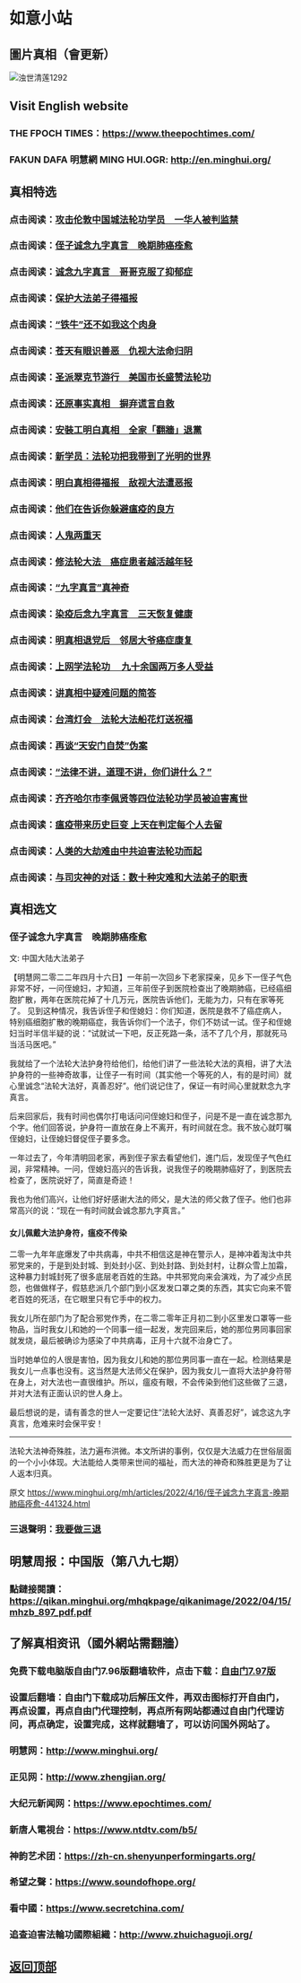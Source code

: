 # 如意小站

## 圖片真相（會更新）

![浊世清莲1292](https://user-images.githubusercontent.com/79625284/163549065-d2602196-a1c9-4c9c-bb0e-9d6331c20d5e.jpg)

## Visit English website

### THE FPOCH TIMES：https://www.theepochtimes.com/

### FAKUN DAFA 明慧網 MING HUI.OGR: http://en.minghui.org/

## 真相特选

### 点击阅读：[攻击伦敦中国城法轮功学员　一华人被判监禁](https://github.com/pinhe91/erzb/tree/main)

### 点击阅读：[侄子诚念九字真言　晚期肺癌痊愈](https://github.com/pinhe91/xdfyf/tree/main)

### 点击阅读：[诚念九字真言　哥哥克服了抑郁症](https://github.com/pinhe91/jzzyh/tree/main)

### 点击阅读：[保护大法弟子得福报](https://github.com/pinhe91/zxdzs/tree/main)

### 点击阅读：[“铁牛”还不如我这个肉身](https://github.com/pinhe91/hsfbm/tree/main)

### 点击阅读：[苍天有眼识善恶　仇视大法命归阴](https://github.com/pinhe91/chdfzeb/tree/main)

### 点击阅读：[圣派翠克节游行　美国市长盛赞法轮功](https://github.com/pinhe91/gwzcflg/tree/main)

### 点击阅读：[还原事实真相　摒弃谎言自救](https://github.com/pinhe91/phflgyz/tree/main)

### 点击阅读：[安裝工明白真相　全家「翻牆」退黨](https://github.com/pinhe91/stbpay/tree/main)

### 点击阅读：[新学员：法轮功把我带到了光明的世界](https://github.com/pinhe91/flggwgm/tree/main)

### 点击阅读：[明白真相得福报　敌视大法遭恶报](https://github.com/pinhe91/mzxdjd/tree/main)

### 点击阅读：[他们在告诉你躲避瘟疫的良方](https://github.com/pinhe91/bwylf/tree/main)

### 点击阅读：[人鬼两重天](https://github.com/pinhe91/xdfcs/tree/main)

### 点击阅读：[修法轮大法　癌症患者越活越年轻](https://github.com/pinhe91/xdfh/tree/main)

### 点击阅读：[“九字真言”真神奇](https://github.com/pinhe91/njzzyh/tree/main)

### 点击阅读：[染疫后念九字真言　三天恢复健康](https://github.com/pinhe91/rynjzzyh/tree/main)

### 点击阅读：[明真相退党后　邻居大爷癌症康复](https://github.com/pinhe91/stbpa/tree/main)

### 点击阅读：[上网学法轮功 　九十余国两万多人受益](https://github.com/pinhe91/jcxw5/tree/main)

### 点击阅读：[讲真相中疑难问题的简答](https://github.com/pinhe91/jcxw3/tree/main)

### 点击阅读：[台湾灯会　法轮大法船花灯送祝福](https://github.com/pinhe91/dfhcjsr/tree/main) 

### 点击阅读：[再谈“天安门自焚”伪案](https://github.com/pinhe91/whjm/tree/main)

### 点击阅读：[“法律不讲，道理不讲，你们讲什么？”](https://github.com/pinhe91/jlxe/tree/main)

### 点击阅读：[齐齐哈尔市李佩贤等四位法轮功学员被迫害离世](https://github.com/pinhe91/tzpaflg/tree/main)

### 点击阅读：[瘟疫带来历史巨变 上天在判定每个人去留](https://github.com/pinhe91/jcxw2/blob/main/README.md)

### 点击阅读：[人类的大劫难由中共迫害法轮功而起](https://github.com/pinhe91/jcxw4/tree/main) 

### 点击阅读：[与司灾神的对话：数十种灾难和大法弟子的职责](https://github.com/pinhe91/jcxw1/tree/main) 

## 真相选文

### 侄子诚念九字真言　晚期肺癌痊愈

文: 中国大陆大法弟子 

【明慧网二零二二年四月十六日】一年前一次回乡下老家探亲，见乡下一侄子气色非常不好，一问侄媳妇，才知道，三年前侄子到医院检查出了晚期肺癌，已经癌细胞扩散，两年在医院花掉了十几万元，医院告诉他们，无能为力，只有在家等死了。
见到这种情况，我告诉侄子和侄媳妇：你们知道，医院是救不了癌症病人，特别癌细胞扩散的晚期癌症，我告诉你们一个法子，你们不妨试一试。侄子和侄媳妇当时半信半疑的说：“试就试一下吧，反正死路一条，活不了几个月，那就死马当活马医吧。”

我就给了一个法轮大法护身符给他们，给他们讲了一些法轮大法的真相，讲了大法护身符的一些神奇故事，让侄子一有时间（其实他一个等死的人，有的是时间）就心里诚念“法轮大法好，真善忍好”。他们说记住了，保证一有时间心里就默念九字真言。

后来回家后，我有时间也偶尔打电话问问侄媳妇和侄子，问是不是一直在诚念那九个字。他们回答说，护身符一直放在身上不离开，有时间就在念。我不放心就叮嘱侄媳妇，让侄媳妇督促侄子要多念。

一年过去了，今年清明回老家，再到侄子家去看望他们，進门后，发现侄子气色红润，非常精神。一问，侄媳妇高兴的告诉我，说我侄子的晚期肺癌好了，到医院去检查了，医院说好了，简直是奇迹！

我也为他们高兴，让他们好好感谢大法的师父，是大法的师父救了侄子。他们也非常高兴的说：“现在一有时间就会诚念那九字真言。”

#### 女儿佩戴大法护身符，瘟疫不传染

二零一九年年底爆发了中共病毒，中共不相信这是神在警示人，是神冲着淘汰中共邪党来的，于是到处封城、到处封小区、到处封路、到处封村，让群众雪上加霜，这种暴力封城封死了很多底层老百姓的生路。中共邪党向来会演戏，为了减少点民怨，也做做样子，假慈悲派几个部门到小区发发口罩之类的东西，其实它向来不管老百姓的死活，在它眼里只有它手中的权力。

我女儿所在部门为了配合邪党作秀，在二零二零年正月初二到小区里发口罩等一些物品，当时我女儿和她的一个同事一组一起发，发完回来后，她的那位男同事回家就发烧，最后被确诊为感染了中共病毒，正月十六就不治身亡了。

当时她单位的人很是害怕，因为我女儿和她的那位男同事一直在一起。检测结果是我女儿一点事也没有。这当然是大法师父在保护，因为我女儿一直将大法护身符带在身上，对大法也一直很维护。所以，瘟疫有眼，不会传染到他们这些做了三退，并对大法有正面认识的世人身上。

最后想说的是，请有善念的世人一定要记住“法轮大法好、真善忍好”，诚念这九字真言，危难来时会保平安！

* * * * * * *
法轮大法神奇殊胜，法力遍布洪微。本文所讲的事例，仅仅是大法威力在世俗层面的一个小小体现。大法能给人类带来世间的福祉，而大法的神奇和殊胜更是为了让人返本归真。

原文 https://www.minghui.org/mh/articles/2022/4/16/侄子诚念九字真言-晚期肺癌痊愈-441324.html

### 三退聲明：[我要做三退](https://tuidang.epochtimes.com/)

## 明慧周报：中国版（第八九七期）

### 點鏈接閱讀：https://qikan.minghui.org/mhqkpage/qikanimage/2022/04/15/mhzb_897_pdf.pdf

## 了解真相资讯（國外網站需翻牆）

### 免费下载电脑版自由门7.96版翻墙软件，点击下载：[自由门7.97版](https://github.com/pinhe91/tuiguang/files/6839679/fg797r.zip)

### 设置后翻墙：自由门下载成功后解压文件，再双击图标打开自由门，再点设置，再点自由门代理控制，再点所有网站都通过自由门代理访问，再点确定，设置完成，这样就翻墙了，可以访问国外网站了。

### 明慧网：http://www.minghui.org/

### 正见网：http://www.zhengjian.org/

### 大纪元新闻网：https://www.epochtimes.com/

### 新唐人電視台：https://www.ntdtv.com/b5/

### 神韵艺术团：https://zh-cn.shenyunperformingarts.org/

### 希望之聲：https://www.soundofhope.org/

### 看中國：https://www.secretchina.com/

### 追查迫害法輪功國際組織：http://www.zhuichaguoji.org/

## [返回顶部](https://git.io/Js3EY)
